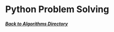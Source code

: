# Python Problem Solving
##### [Back to Algorithms Directory](https://github.com/ChristianPari/Algorithms-Directory)
